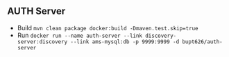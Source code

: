 ## AUTH Server
- Build
`mvn clean package docker:build -Dmaven.test.skip=true`
- Run
`docker run --name auth-server --link discovery-server:discovery --link ams-mysql:db -p 9999:9999 -d bupt626/auth-server`


